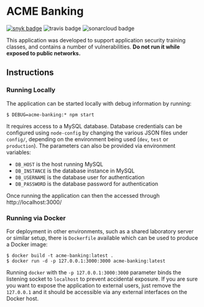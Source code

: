 # ACME Banking

[![snyk badge](https://snyk.io/test/github/urma/acme-banking/badge.svg)](https://snyk.io/test/github/urma/acme-banking)
![travis badge](https://travis-ci.org/urma/acme-banking.svg?branch=master)
![sonarcloud badge](https://sonarcloud.io/api/project_badges/measure?project=acme-banking&metric=alert_status)

This application was developed to support application security
training classes, and contains a number of vulnerabilities.
**Do not run it while exposed to public networks.**

## Instructions

### Running Locally
The application can be started locally with debug information
by running:
```
$ DEBUG=acme-banking:* npm start
```

It requires access to a MySQL database. Database credentials can be configured
using `node-config` by changing the various JSON files under `config/`, depending
on the environment being used (`dev`, `test` or `production`). The parameters
can also be provided via environment variables:
* `DB_HOST` is the host running MySQL
* `DB_INSTANCE` is the database instance in MySQL
* `DB_USERNAME` is the database user for authentication
* `DB_PASSWORD` is the database password for authentication

Once running the application can then the accessed through
http://localhost:3000/

### Running via Docker
For deployment in other environments, such as a shared
laboratory server or similar setup, there is `Dockerfile`
available which can be used to produce a Docker image:

```
$ docker build -t acme-banking:latest .
$ docker run -d -p 127.0.0.1:3000:3000 acme-banking:latest
```

Running `docker` with the `-p 127.0.0.1:3000:3000` parameter
binds the listening socket to `localhost` to prevent
accidental exposure. If you are sure you want to expose the
application to external users, just remove the `127.0.0.1` and
it should be accessible via any external interfaces on the
Docker host.

